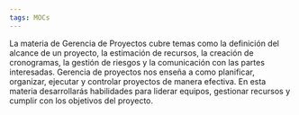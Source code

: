 ```yaml
---
tags: MOCs
---
```

La materia de Gerencia de Proyectos cubre temas como la definición del alcance de un proyecto, la estimación de recursos, la creación de cronogramas, la gestión de riesgos y la comunicación con las partes interesadas. Gerencia de proyectos nos enseña a como planificar, organizar, ejecutar y controlar proyectos de manera efectiva. En esta materia desarrollarás habilidades para liderar equipos, gestionar recursos y cumplir con los objetivos del proyecto.